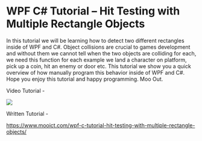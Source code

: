 # WPF C# Tutorial – Hit Testing with Multiple Rectangle Objects
In this tutorial we will be learning how to detect two different rectangles inside of WPF and C#. Object collisions are crucial to games development and without them we cannot tell when the two objects are colliding for each, we need this function for each example we land a character on platform, pick up a coin, hit an enemy or door etc. This tutorial we show you a quick overview of how manually program this behavior inside of WPF and C#. 
Hope you enjoy this tutorial and happy programming. 
Moo Out.

Video Tutorial - 

[![](http://img.youtube.com/vi/m1n2W6OwsUc/0.jpg)](http://www.youtube.com/watch?v=m1n2W6OwsUc "MOO ICT Hit Testing with Multiple Rectangle Objects")

Written Tutorial - 

https://www.mooict.com/wpf-c-tutorial-hit-testing-with-multiple-rectangle-objects/
